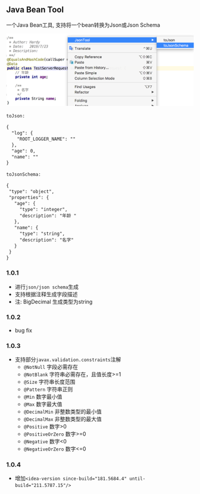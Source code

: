 ## Java Bean Tool

一个Java Bean工具, 支持将一个bean转换为Json或Json Schema

![demo](./resources/static/demo.png)


`toJson:`
```
{
  "log": {
    "ROOT_LOGGER_NAME": ""
  },
  "age": 0,
  "name": ""
}
```

`toJsonSchema:`
```
{
 "type": "object",
 "properties": {
   "age": {
     "type": "integer",
     "description": "年龄 "
   },
   "name": {
     "type": "string",
     "description": "名字"
   }
 }
}
```

### 1.0.1
- 进行`json/json schema`生成
- 支持根据注释生成字段描述
- 注: BigDecimal 生成类型为string

### 1.0.2
- bug fix

### 1.0.3
- 支持部分`javax.validation.constraints`注解
  * `@NotNull` 字段必需存在
  * `@NotBlank` 字符串必需存在，且值长度>=1
  * `@Size` 字符串长度范围
  * `@Pattern` 字符串正则
  * `@Min` 数字最小值
  * `@Max` 数字最大值
  * `@DecimalMin` 非整数类型的最小值
  * `@DecimalMax` 非整数类型的最大值
  * `@Positive` 数字>0
  * `@PositiveOrZero` 数字>=0
  * `@Negative` 数字<0
  * `@NegativeOrZero` 数字<=0

### 1.0.4
- 增加`<idea-version since-build="181.5684.4" until-build="211.5787.15"/>`
    